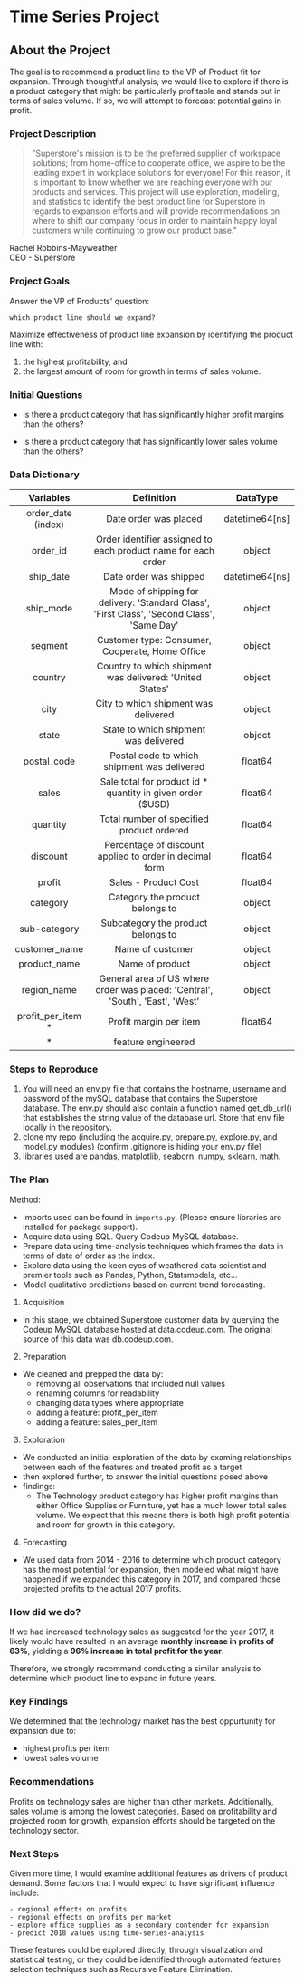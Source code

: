 # Time Series Project

## About the Project

The goal is to recommend a product line to the VP of Product fit for expansion. Through thoughtful analysis, we would like to explore if there is a product category that might be particularly profitable and stands out in terms of sales volume. If so, we will attempt to forecast potential gains in profit.

### Project Description

> "Superstore's mission is to be the preferred supplier of workspace solutions; from home-office to cooperate office, we aspire to be the leading expert in workplace solutions for everyone! For this reason, it is important to know whether we are reaching everyone with our products and services. This project will use exploration, modeling, and statistics to identify the best product line for Superstore in regards to expansion efforts and will provide recommendations on where to shift our company focus in order to maintain happy loyal customers while continuing to grow our product base."

Rachel Robbins-Mayweather  
CEO - Superstore

### Project Goals

Answer the VP of Products' question:

    which product line should we expand?

Maximize effectiveness of product line expansion by identifying the product line with:

1. the highest profitability, and
1. the largest amount of room for growth in terms of sales volume.

### Initial Questions

- Is there a product category that has significantly higher profit margins than the others?

- Is there a product category that has significantly lower sales volume than the others?

### Data Dictionary

|  Variables             |    Definition                              |    DataType             |
| :--------------------:   | :----------------------------------------: | :--------------------: |
order_date (index)    |  Date order was placed                          |  datetime64[ns]    |
order_id              |  Order identifier assigned to each product name for each order | object |
ship_date             |  Date order was shipped                         | datetime64[ns]       |
ship_mode             |  Mode of shipping for delivery:  'Standard Class', 'First Class', 'Second Class', 'Same Day'  | object      |
segment               |  Customer type: Consumer, Cooperate, Home Office  |  object     |
country               |  Country to which shipment was delivered: 'United States'  |    object   |
city                  |  City to which shipment was delivered  |  object    |
state                 |  State to which shipment was delivered  |  object    |
postal_code           |  Postal code to which shipment was delivered   |  float64   |
sales                 |  Sale total for product id * quantity in given order ($USD)  | float64     |
quantity              |  Total number of specified product ordered  | float64     |
discount              |  Percentage of discount applied to order in decimal form  | float64     |
profit                |  Sales - Product Cost  | float64     |
category              |  Category the product belongs to  | object    |
sub-category          |  Subcategory the product belongs to  |  object    |
customer_name         |  Name of customer   | object     |
product_name          |  Name of product  |  object    |
region_name           |  General area of US where order was placed: 'Central', 'South', 'East', 'West'  |  object    |
profit_per_item *     |  Profit margin per item  |  float64    |
| * | feature engineered | |

### Steps to Reproduce

1. You will need an env.py file that contains the hostname, username and password of the mySQL database that contains the Superstore database. The env.py should also contain a function named get_db_url() that establishes the string value of the database url. Store that env file locally in the repository. 
2. clone my repo (including the acquire.py, prepare.py, explore.py, and model.py modules) (confirm .gitignore is hiding your env.py file)
3. libraries used are pandas, matplotlib, seaborn, numpy, sklearn, math.

### The Plan

Method:

- Imports used can be found in `imports.py`. (Please ensure libraries are installed for package support).
- Acquire data using SQL. Query Codeup MySQL database.
- Prepare data using time-analysis techniques which frames the data in terms of date of order as the index.
- Explore data using the keen eyes of weathered data scientist and premier tools such as Pandas, Python, Statsmodels, etc...
- Model qualitative predictions based on current trend forecasting.

1. Acquisition

- In this stage, we obtained Superstore customer data by querying the Codeup MySQL database hosted at data.codeup.com. The original source of this data was db.codeup.com.

2. Preparation

- We cleaned and prepped the data by:
    - removing all observations that included null values
    - renaming columns for readability
    - changing data types where appropriate
    - adding a feature: profit_per_item
    - adding a feature: sales_per_item

3. Exploration

- We conducted an initial exploration of the data by examing relationships between each of the features and treated profit as a target
- then explored further, to answer the initial questions posed above
- findings:
    - The Technology product category has higher profit margins than either Office Supplies or Furniture, yet has a much lower total sales volume. We expect that this means there is both high profit potential and room for growth in this category. 

4. Forecasting

- We used data from 2014 - 2016 to determine which product category has the most potential for expansion, then modeled what might have happened if we expanded this category in 2017, and compared those projected profits to the actual 2017 profits. 

### How did we do?

If we had increased technology sales as suggested for the year 2017, it likely would have resulted in an average **monthly increase in profits of 63%**, yielding a **96% increase in total profit for the year**. 

Therefore, we strongly recommend conducting a similar analysis to determine which product line to expand in future years.

### Key Findings

We determined that the technology market has the best oppurtunity for expansion due to:

- highest profits per item
- lowest sales volume

### Recommendations

Profits on technology sales are higher than other markets. Additionally, sales volume is among the lowest categories. Based on profitability and projected room for growth, expansion efforts should be targeted on the technology sector.

### Next Steps

Given more time, I would examine additional features as drivers of product demand. Some factors that I would expect to have significant influence include:

    - regional effects on profits
    - regional effects on profits per market
    - explore office supplies as a secondary contender for expansion
    - predict 2018 values using time-series-analysis

These features could be explored directly, through visualization and statistical testing, or they could be identified through automated features selection techniques such as Recursive Feature Elimination.
